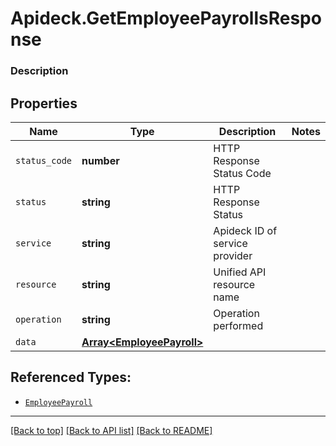# Apideck.GetEmployeePayrollsResponse

### Description

## Properties
Name | Type | Description | Notes
------------ | ------------- | ------------- | -------------
`status_code` | **number** | HTTP Response Status Code | 
`status` | **string** | HTTP Response Status | 
`service` | **string** | Apideck ID of service provider | 
`resource` | **string** | Unified API resource name | 
`operation` | **string** | Operation performed | 
`data` | [**Array&lt;EmployeePayroll&gt;**](EmployeePayroll.md) |  | 





## Referenced Types:





* [`EmployeePayroll`](EmployeePayroll.md)

---

[[Back to top]](#) [[Back to API list]](../../../../README.md#documentation-for-api-endpoints) [[Back to README]](../../../../README.md)


